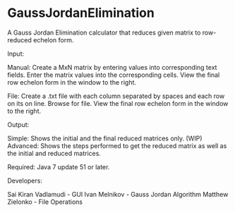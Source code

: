 GaussJordanElimination
======================

A Gauss Jordan Elimination calculator that reduces given matrix to row-reduced echelon form.

Input:

  Manual:
    Create a MxN matrix by entering values into corresponding text fields.
    Enter the matrix values into the corresponding cells.
    View the final row echelon form in the window to the right.
      
  File:
    Create a .txt file with each column separated by spaces and each row on its on line.
    Browse for file.
    View the final row echelon form in the window to the right.
      
Output:
  
  Simple: Shows the initial and the final reduced matrices only.
  (WIP) Advanced: Shows the steps performed to get the reduced matrix as well as the initial and reduced matrices.
      

Required:
  Java 7 update 51 or later.

Developers:

Sai Kiran Vadlamudi - GUI
Ivan Melnikov - Gauss Jordan Algorithm
Matthew Zielonko - File Operations
